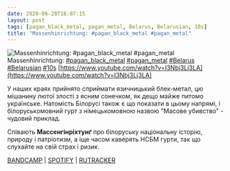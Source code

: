 ```yaml
---
date: 2020-06-28T16:07:15
layout: post
tags: [pagan_black_metal, pagan_metal, Belarus, Belarusian, 10s]
title: "Massenhinrichtung: #pagan_black_metal #pagan_metal"
---
```

![Massenhinrichtung: #pagan_black_metal #pagan_metal](https://i.ytimg.com/vi/I3Nbj3Lj3LA/hqdefault.jpg)
Massenhinrichtung: [#pagan_black_metal](/tags/#pagan_black_metal) [#pagan_metal](/tags/#pagan_metal) [#Belarus](/tags/#Belarus) [#Belarusian](/tags/#Belarusian) [#10s](/tags/#10s) [https://www.youtube.com/watch?v=I3Nbj3Lj3LA](https://www.youtube.com/watch?v=I3Nbj3Lj3LA)

У наших краях прийнято сприймати язичницький блек-метал, цю мішанину лютої злості з ясним сонечком, як дещо майже питомо українське. Натомість Білорусі також є що показати в цьому напрямі, і білоруськомовний гурт з німецькомовною назвою &quot;Масове убивство&quot; - чудовий приклад.

Співають **Массенгінріхтунґ** про білоруську національну історію, природу і патріотизм, а іще часом каверять НСБМ гурти, так що слухайте на свій страх і ризик.

[BANDCAMP](https://massen.bandcamp.com/album/adzinota-kruka) \| [SPOTIFY](https://open.spotify.com/album/3aNoOsz680UT5NgFObemaI) \| [RUTRACKER](https://rutracker.org/forum/viewtopic.php?t=5575121)